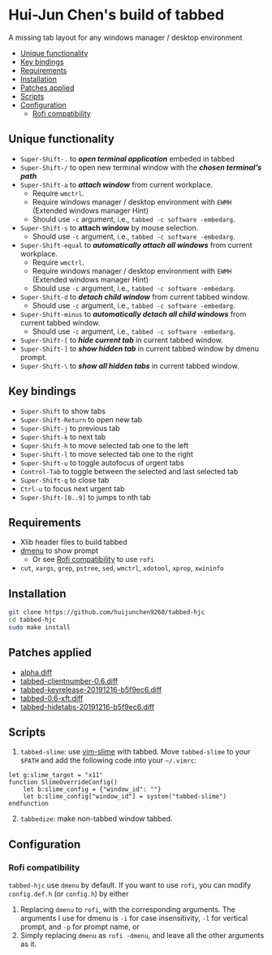# Hui-Jun Chen's build of tabbed

A missing tab layout for any windows manager / desktop environment

<!-- vim-markdown-toc GFM -->

* [Unique functionality](#unique-functionality)
* [Key bindings](#key-bindings)
* [Requirements](#requirements)
* [Installation](#installation)
* [Patches applied](#patches-applied)
* [Scripts](#scripts)
* [Configuration](#configuration)
	* [Rofi compatibility](#rofi-compatibility)

<!-- vim-markdown-toc -->

## Unique functionality

- `Super-Shift-.` to ***open terminal application*** embeded in tabbed
- `Super-Shift-/` to open new terminal window with the ***chosen terminal's path***
- `Super-Shift-a` to ***attach window*** from current workplace.
    - Require `wmctrl`.
    - Require windows manager / desktop environment with `EWMH` (Extended windows manager Hint)
    - Should use `-c` argument, i.e., `tabbed -c software -embedarg`.
- `Super-Shift-s` to **attach window** by mouse selection.
    - Should use `-c` argument, i.e., `tabbed -c software -embedarg`.
- `Super-Shift-equal` to ***automatically attach all windows*** from current workplace.
    - Require `wmctrl`.
    - Require windows manager / desktop environment with `EWMH` (Extended windows manager Hint)
    - Should use `-c` argument, i.e., `tabbed -c software -embedarg`.
- `Super-Shift-d` to ***detach child window*** from current tabbed window.
    - Should use `-c` argument, i.e., `tabbed -c software -embedarg`.
- `Super-Shift-minus` to ***automatically detach all child windows*** from current tabbed window.
    - Should use `-c` argument, i.e., `tabbed -c software -embedarg`.
- `Super-Shift-[` to ***hide current tab*** in current tabbed window.
- `Super-Shift-]` to ***show hidden tab*** in current tabbed window by dmenu prompt.
- `Super-Shift-\` to ***show all hidden tabs*** in current tabbed window.

## Key bindings

- `Super-Shift` to show tabs
- `Super-Shift-Return` to open new tab
- `Super-Shift-j` to previous tab
- `Super-Shift-k` to next tab
- `Super-Shift-h` to move selected tab one to the left
- `Super-Shift-l` to move selected tab one to the right
- `Super-Shift-u` to toggle autofocus of urgent tabs
- `Control-Tab` to toggle between the selected and last selected tab
- `Super-Shift-q` to close tab
- `Ctrl-u` to focus next urgent tab
- `Super-Shift-[0..9]` to jumps to nth tab

## Requirements

- Xlib header files to build tabbed
- [dmenu](https://tools.suckless.org/dmenu/) to show prompt
    - Or see [Rofi compatibility](#rofi-compatibility) to use `rofi`
- `cut`, `xargs`, `grep`, `pstree`, `sed`, `wmctrl`, `xdotool`, `xprop`, `xwininfo`

## Installation

```sh
git clone https://github.com/huijunchen9260/tabbed-hjc
cd tabbed-hjc
sudo make install
```

## Patches applied

- [alpha.diff](https://tools.suckless.org/tabbed/patches/alpha/)
- [tabbed-clientnumber-0.6.diff](https://tools.suckless.org/tabbed/patches/clientnumber/)
- [tabbed-keyrelease-20191216-b5f9ec6.diff](https://tools.suckless.org/tabbed/patches/keyrelease/)
- [tabbed-0.6-xft.diff](https://tools.suckless.org/tabbed/patches/xft/)
- [tabbed-hidetabs-20191216-b5f9ec6.diff](https://tools.suckless.org/tabbed/patches/hidetabs/)

## Scripts

1. `tabbed-slime`: use [vim-slime](https://github.com/jpalardy/vim-slime) with tabbed.
Move `tabbed-slime` to your `$PATH` and add the following code into your `~/.vimrc`:

```vimL
let g:slime_target = "x11"
function SlimeOverrideConfig()
    let b:slime_config = {"window_id": ""}
    let b:slime_config["window_id"] = system("tabbed-slime")
endfunction
```

2. `tabbedize`: make non-tabbed window tabbed.


## Configuration

### Rofi compatibility

`tabbed-hjc` use `dmenu` by default. If you want to use `rofi`, you can modify `config.def.h` (or `config.h`) by either

1. Replacing `dmenu` to `rofi`, with the corresponding arguments. The arguments I use for dmenu is `-i` for case insensitivity, `-l` for vertical prompt, and `-p` for prompt name, or
2. Simply replacing `dmenu` as `rofi -dmenu`, and leave all the other arguments as it.
